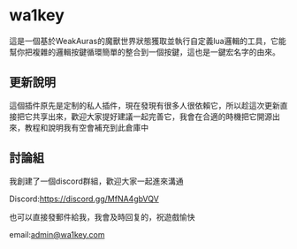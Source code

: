 # wa1key

這是一個基於WeakAuras的魔獸世界狀態獲取並執行自定義lua邏輯的工具，它能幫你把複雜的邏輯按鍵循環簡單的整合到一個按鍵，這也是一鍵宏名字的由來。

## 更新說明

這個插件原先是定制的私人插件，現在發現有很多人很依賴它，所以趁這次更新直接把它共享出來，歡迎大家提好建議一起完善它，我會在合適的時機把它開源出來，教程和說明我有空會補充到此倉庫中

## 討論組

我創建了一個discord群組，歡迎大家一起進來溝通

Discord:https://discord.gg/MfNA4gbVQV

也可以直接發郵件給我，我會及時回复的，祝遊戲愉快

email:admin@wa1key.com
